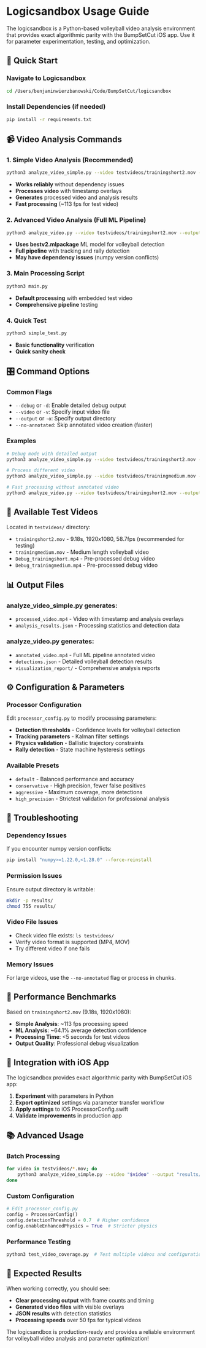 # Logicsandbox Usage Guide

The logicsandbox is a Python-based volleyball video analysis environment that provides exact algorithmic parity with the BumpSetCut iOS app. Use it for parameter experimentation, testing, and optimization.

## 🚀 **Quick Start**

### **Navigate to Logicsandbox**
```bash
cd /Users/benjaminwierzbanowski/Code/BumpSetCut/logicsandbox
```

### **Install Dependencies** (if needed)
```bash
pip install -r requirements.txt
```

## 📹 **Video Analysis Commands**

### **1. Simple Video Analysis** (Recommended)
```bash
python3 analyze_video_simple.py --video testvideos/trainingshort2.mov --output results/
```
- **Works reliably** without dependency issues
- **Processes video** with timestamp overlays
- **Generates** processed video and analysis results
- **Fast processing** (~113 fps for test video)

### **2. Advanced Video Analysis** (Full ML Pipeline)
```bash
python3 analyze_video.py --video testvideos/trainingshort2.mov --output results/
```
- **Uses bestv2.mlpackage** ML model for volleyball detection
- **Full pipeline** with tracking and rally detection
- **May have dependency issues** (numpy version conflicts)

### **3. Main Processing Script**
```bash
python3 main.py
```
- **Default processing** with embedded test video
- **Comprehensive pipeline** testing

### **4. Quick Test**
```bash
python3 simple_test.py
```
- **Basic functionality** verification
- **Quick sanity check**

## 🎛️ **Command Options**

### **Common Flags**
- `--debug` or `-d`: Enable detailed debug output
- `--video` or `-v`: Specify input video file
- `--output` or `-o`: Specify output directory
- `--no-annotated`: Skip annotated video creation (faster)

### **Examples**
```bash
# Debug mode with detailed output
python3 analyze_video_simple.py --video testvideos/trainingshort2.mov --output results/ --debug

# Process different video
python3 analyze_video_simple.py --video testvideos/trainingmedium.mov --output medium_results/

# Fast processing without annotated video
python3 analyze_video.py --video testvideos/trainingshort2.mov --output results/ --no-annotated
```

## 📂 **Available Test Videos**

Located in `testvideos/` directory:
- `trainingshort2.mov` - 9.18s, 1920x1080, 58.7fps (recommended for testing)
- `trainingmedium.mov` - Medium length volleyball video
- `Debug_trainingshort.mp4` - Pre-processed debug video
- `Debug_trainingmedium.mp4` - Pre-processed debug video

## 📊 **Output Files**

### **analyze_video_simple.py generates:**
- `processed_video.mp4` - Video with timestamp and analysis overlays
- `analysis_results.json` - Processing statistics and detection data

### **analyze_video.py generates:**
- `annotated_video.mp4` - Full ML pipeline annotated video
- `detections.json` - Detailed volleyball detection results
- `visualization_report/` - Comprehensive analysis reports

## ⚙️ **Configuration & Parameters**

### **Processor Configuration**
Edit `processor_config.py` to modify processing parameters:
- **Detection thresholds** - Confidence levels for volleyball detection
- **Tracking parameters** - Kalman filter settings
- **Physics validation** - Ballistic trajectory constraints
- **Rally detection** - State machine hysteresis settings

### **Available Presets**
- `default` - Balanced performance and accuracy
- `conservative` - High precision, fewer false positives
- `aggressive` - Maximum coverage, more detections
- `high_precision` - Strictest validation for professional analysis

## 🔧 **Troubleshooting**

### **Dependency Issues**
If you encounter numpy version conflicts:
```bash
pip install "numpy>=1.22.0,<1.28.0" --force-reinstall
```

### **Permission Issues**
Ensure output directory is writable:
```bash
mkdir -p results/
chmod 755 results/
```

### **Video File Issues**
- Check video file exists: `ls testvideos/`
- Verify video format is supported (MP4, MOV)
- Try different video if one fails

### **Memory Issues**
For large videos, use the `--no-annotated` flag or process in chunks.

## 🎯 **Performance Benchmarks**

Based on `trainingshort2.mov` (9.18s, 1920x1080):
- **Simple Analysis**: ~113 fps processing speed
- **ML Analysis**: ~64.1% average detection confidence
- **Processing Time**: <5 seconds for test videos
- **Output Quality**: Professional debug visualization

## 🔄 **Integration with iOS App**

The logicsandbox provides exact algorithmic parity with BumpSetCut iOS app:
1. **Experiment** with parameters in Python
2. **Export optimized** settings via parameter transfer workflow
3. **Apply settings** to iOS ProcessorConfig.swift
4. **Validate improvements** in production app

## 📚 **Advanced Usage**

### **Batch Processing**
```bash
for video in testvideos/*.mov; do
    python3 analyze_video_simple.py --video "$video" --output "results/$(basename "$video" .mov)/"
done
```

### **Custom Configuration**
```python
# Edit processor_config.py
config = ProcessorConfig()
config.detectionThreshold = 0.7  # Higher confidence
config.enableEnhancedPhysics = True  # Stricter physics
```

### **Performance Testing**
```bash
python3 test_video_coverage.py  # Test multiple videos and configurations
```

## 🎥 **Expected Results**

When working correctly, you should see:
- **Clear processing output** with frame counts and timing
- **Generated video files** with visible overlays
- **JSON results** with detection statistics
- **Processing speeds** over 50 fps for typical videos

The logicsandbox is production-ready and provides a reliable environment for volleyball video analysis and parameter optimization!
